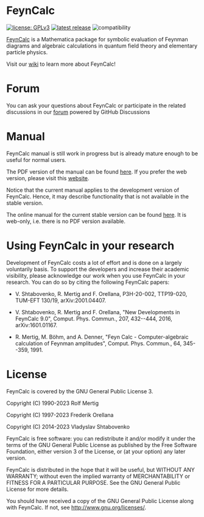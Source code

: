 # FeynCalc

[![license: GPLv3](https://img.shields.io/badge/license-GPLv3-brightgreen.svg)](https://github.com/FeynCalc/feyncalc/blob/master/LICENSE)
[![latest release](https://img.shields.io/github/release/FeynCalc/feyncalc.svg)](https://github.com/FeynCalc/feyncalc/releases)
![compatibility](https://img.shields.io/badge/Mathematica-8.x_9.x_10.x_11.x_12.x_13.x-brightgreen.svg)


[FeynCalc](http://www.feyncalc.org/) is a Mathematica package for symbolic evaluation of Feynman diagrams and
algebraic calculations in quantum field theory and elementary particle physics.

Visit our [wiki](https://github.com/FeynCalc/feyncalc/wiki) to learn more about FeynCalc!

# Forum

You can ask your questions about FeynCalc or participate in the related discussions in our [forum](https://github.com/FeynCalc/feyncalc/discussions) powered by GitHub Discussions

# Manual

FeynCalc manual is still work in progress but is already mature enough to be useful for normal users. 

The PDF version of the manual can be found [here](https://github.com/FeynCalc/feyncalc-manual/releases/tag/dev-manual). If you prefer the web version, please visit this [website](https://feyncalc.github.io/referenceDev). 

Notice that the current manual applies to the development version of FeynCalc. Hence, it may describe functionality that is not available in the stable version.

The online manual for the current stable version can be found [here](https://feyncalc.github.io/reference). It is web-only, i.e. there is no PDF version available.

# Using FeynCalc in your research

Development of FeynCalc costs a lot of effort and is done on a largely voluntarily basis.
To support the developers and increase their academic visibility, please acknowledge our work
when you use FeynCalc in your research. You can do so by citing the following FeynCalc papers:

* V. Shtabovenko, R. Mertig and F. Orellana, P3H-20-002, TTP19-020, TUM-EFT 130/19, arXiv:2001.04407.

* V. Shtabovenko, R. Mertig and F. Orellana, "New Developments in FeynCalc 9.0",
Comput. Phys. Commun., 207, 432--444, 2016, arXiv:1601.01167.

* R. Mertig, M. Böhm, and A. Denner, "Feyn Calc - Computer-algebraic calculation of Feynman amplitudes",
Comput. Phys. Commun., 64, 345--359, 1991.

# License

FeynCalc is covered by the GNU General Public License 3.

Copyright (C) 1990-2023 Rolf Mertig

Copyright (C) 1997-2023 Frederik Orellana

Copyright (C) 2014-2023 Vladyslav Shtabovenko

FeynCalc is free software: you can redistribute it and/or modify
it under the terms of the GNU General Public License as
published by the Free Software Foundation, either version 3 of
the License, or (at your option) any later version.

FeynCalc is distributed in the hope that it will be useful,
but WITHOUT ANY WARRANTY; without even the implied warranty of
MERCHANTABILITY or FITNESS FOR A PARTICULAR PURPOSE.  See the
GNU General Public License for more details.

You should have received a copy of the GNU General Public License
along with FeynCalc.  If not, see <http://www.gnu.org/licenses/>.
